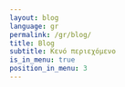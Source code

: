 ```yaml
---
layout: blog
language: gr
permalink: /gr/blog/
title: Blog
subtitle: Κενό περιεχόμενο
is_in_menu: true
position_in_menu: 3
---
```

